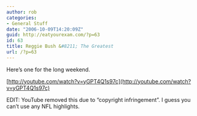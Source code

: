 ```yaml
---
author: rob
categories:
- General Stuff
date: "2006-10-09T14:20:09Z"
guid: http://eatyourexam.com/?p=63
id: 63
title: Reggie Bush &#8211; The Greatest
url: /?p=63
---
```

Here&#8217;s one for the long weekend.

[http://youtube.com/watch?v=yGPT4Q1s97c](http://youtube.com/watch?v=yGPT4Q1s97c)

EDIT: YouTube removed this due to &#8220;copyright infringement&#8221;. I guess you can&#8217;t use any NFL highlights.